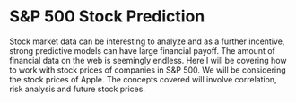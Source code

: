 # S&P 500 Stock Prediction

Stock market data can be interesting to analyze and as a further incentive, strong predictive models can have large financial payoff. The amount of financial data on the web is seemingly endless. Here I will be covering how to work with stock prices of companies in S&P 500. We will be considering the stock prices of Apple. The concepts covered will involve correlation, risk analysis and future stock prices.

